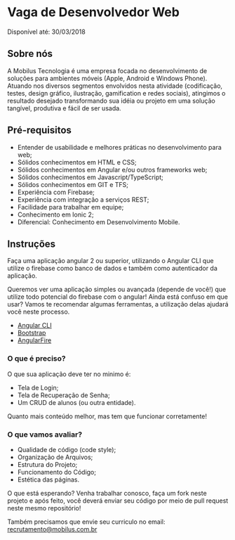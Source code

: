 # Vaga de Desenvolvedor Web

Disponível até: 30/03/2018

## Sobre nós

A Mobilus Tecnologia é uma empresa focada no desenvolvimento de soluções para ambientes móveis (Apple, Android e Windows Phone). Atuando nos diversos segmentos envolvidos nesta atividade (codificação, testes, design gráfico, ilustração, gamification e redes sociais), atingimos o resultado desejado transformando sua idéia ou projeto em uma solução tangível, produtiva e fácil de ser usada.

## Pré-requisitos

- Entender de usabilidade e melhores práticas no desenvolvimento para web;
- Sólidos conhecimentos em HTML e CSS;
- Sólidos conhecimentos em Angular e/ou outros frameworks web;
- Sólidos conhecimentos em Javascript/TypeScript;
- Sólidos conhecimentos em GIT e TFS;
- Experiência com Firebase;
- Experiência com integração a serviços REST;
- Facilidade para trabalhar em equipe;
- Conhecimento em Ionic 2;
- Diferencial: Conhecimento em Desenvolvimento Mobile.

## Instruções

Faça uma aplicação angular 2 ou superior, utilizando o Angular CLI que utilize o firebase como banco de dados e também como autenticador da aplicação.

Queremos ver uma aplicação simples ou avançada (depende de você!) que utilize todo potencial do firebase com o angular! Ainda está confuso em que usar? Vamos te recomendar algumas ferramentas, a utilização delas ajudará você neste processo.

- [Angular CLI](https://github.com/angular/angular-cli)
- [Bootstrap](http://getbootstrap.com/)
- [AngularFire](https://github.com/firebase/angularfire)

### O que é preciso?

O que sua aplicação deve ter no minimo é:

- Tela de Login;
- Tela de Recuperação de Senha;
- Um CRUD de alunos (ou outra entidade).

Quanto mais conteúdo melhor, mas tem que funcionar corretamente!

### O que vamos avaliar?

- Qualidade de código (code style);
- Organização de Arquivos;
- Estrutura do Projeto;
- Funcionamento do Código;
- Estética das páginas.

O que está esperando? Venha trabalhar conosco, faça um fork neste projeto e após feito, você deverá enviar seu código por meio de pull request neste mesmo repositório!

Também precisamos que envie seu curriculo no email: recrutamento@mobilus.com.br
